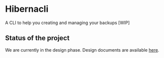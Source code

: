 # Hibernacli

A CLI to help you creating and managing your backups [WIP]

## Status of the project

We are currently in the design phase. Design documents are available [here](design/00_index.md).
